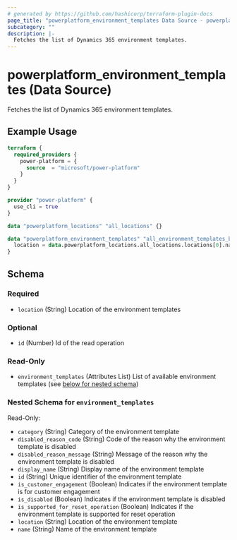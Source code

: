 ```yaml
---
# generated by https://github.com/hashicorp/terraform-plugin-docs
page_title: "powerplatform_environment_templates Data Source - powerplatform"
subcategory: ""
description: |-
  Fetches the list of Dynamics 365 environment templates.
---
```


# powerplatform_environment_templates (Data Source)

Fetches the list of Dynamics 365 environment templates.

## Example Usage

```terraform
terraform {
  required_providers {
    power-platform = {
      source  = "microsoft/power-platform"
    }
  }
}

provider "power-platform" {
  use_cli = true
}

data "powerplatform_locations" "all_locations" {}

data "powerplatform_environment_templates" "all_environment_templates_by_location" {
  location = data.powerplatform_locations.all_locations.locations[0].name
}
```

<!-- schema generated by tfplugindocs -->
## Schema

### Required

- `location` (String) Location of the environment templates

### Optional

- `id` (Number) Id of the read operation

### Read-Only

- `environment_templates` (Attributes List) List of available environment templates (see [below for nested schema](#nestedatt--environment_templates))

<a id="nestedatt--environment_templates"></a>
### Nested Schema for `environment_templates`

Read-Only:

- `category` (String) Category of the environment template
- `disabled_reason_code` (String) Code of the reason why the environment template is disabled
- `disabled_reason_message` (String) Message of the reason why the environment template is disabled
- `display_name` (String) Display name of the environment template
- `id` (String) Unique identifier of the environment template
- `is_customer_engagement` (Boolean) Indicates if the environment template is for customer engagement
- `is_disabled` (Boolean) Indicates if the environment template is disabled
- `is_supported_for_reset_operation` (Boolean) Indicates if the environment template is supported for reset operation
- `location` (String) Location of the environment template
- `name` (String) Name of the environment template
